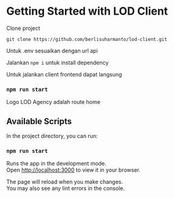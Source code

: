 # Getting Started with LOD Client
Clone project

```
git clone https://github.com/berlisuharmanto/lod-client.git
```

Untuk .env sesuaikan dengan url api

Jalankan `npm i` untuk install dependency

Untuk jalankan client frontend dapat langsung

### `npm run start`

Logo LOD Agency adalah route home

## Available Scripts

In the project directory, you can run:

### `npm run start`

Runs the app in the development mode.\
Open [http://localhost:3000](http://localhost:3000) to view it in your browser.

The page will reload when you make changes.\
You may also see any lint errors in the console.
